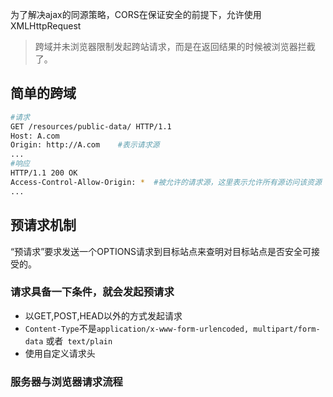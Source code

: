 为了解决ajax的同源策略，CORS在保证安全的前提下，允许使用XMLHttpRequest
> 跨域并未浏览器限制发起跨站请求，而是在返回结果的时候被浏览器拦截了。

## 简单的跨域
``` bash
#请求
GET /resources/public-data/ HTTP/1.1
Host: A.com
Origin: http://A.com    #表示请求源
...
#响应
HTTP/1.1 200 OK
Access-Control-Allow-Origin: *  #被允许的请求源，这里表示允许所有源访问该资源
...
```
## 预请求机制
“预请求”要求发送一个OPTIONS请求到目标站点来查明对目标站点是否安全可接受的。
### 请求具备一下条件，就会发起预请求
- 以GET,POST,HEAD以外的方式发起请求
- `Content-Type`不是`application/x-www-form-urlencoded, multipart/form-data` 或者` text/plain`
- 使用自定义请求头

### 服务器与浏览器请求流程
